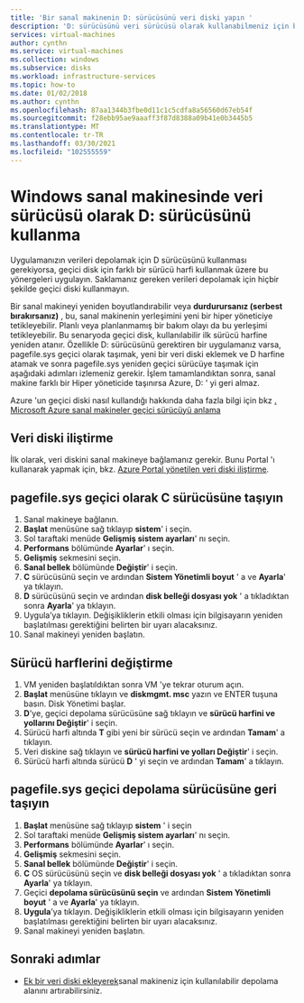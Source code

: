 ```yaml
---
title: 'Bir sanal makinenin D: sürücüsünü veri diski yapın '
description: 'D: sürücüsünü veri sürücüsü olarak kullanabilmeniz için bir Windows sanal makinesi için sürücü harflerinin nasıl değiştirileceğini açıklar.'
services: virtual-machines
author: cynthn
ms.service: virtual-machines
ms.collection: windows
ms.subservice: disks
ms.workload: infrastructure-services
ms.topic: how-to
ms.date: 01/02/2018
ms.author: cynthn
ms.openlocfilehash: 87aa1344b3fbe0d11c1c5cdfa8a56560d67eb54f
ms.sourcegitcommit: f28ebb95ae9aaaff3f87d8388a09b41e0b3445b5
ms.translationtype: MT
ms.contentlocale: tr-TR
ms.lasthandoff: 03/30/2021
ms.locfileid: "102555559"
---
```

# <a name="use-the-d-drive-as-a-data-drive-on-a-windows-vm"></a>Windows sanal makinesinde veri sürücüsü olarak D: sürücüsünü kullanma
Uygulamanızın verileri depolamak için D sürücüsünü kullanması gerekiyorsa, geçici disk için farklı bir sürücü harfi kullanmak üzere bu yönergeleri uygulayın. Saklamanız gereken verileri depolamak için hiçbir şekilde geçici diski kullanmayın.

Bir sanal makineyi yeniden boyutlandırabilir veya **durdurursanız (serbest bırakırsanız)** , bu, sanal makinenin yerleşimini yeni bir hiper yöneticiye tetikleyebilir. Planlı veya planlanmamış bir bakım olayı da bu yerleşimi tetikleyebilir. Bu senaryoda geçici disk, kullanılabilir ilk sürücü harfine yeniden atanır. Özellikle D: sürücüsünü gerektiren bir uygulamanız varsa, pagefile.sys geçici olarak taşımak, yeni bir veri diski eklemek ve D harfine atamak ve sonra pagefile.sys yeniden geçici sürücüye taşımak için aşağıdaki adımları izlemeniz gerekir. İşlem tamamlandıktan sonra, sanal makine farklı bir Hiper yöneticide taşınırsa Azure, D: ' yi geri almaz.

Azure 'un geçici diski nasıl kullandığı hakkında daha fazla bilgi için bkz [. Microsoft Azure sanal makineler geçici sürücüyü anlama](/archive/blogs/mast/understanding-the-temporary-drive-on-windows-azure-virtual-machines)

## <a name="attach-the-data-disk"></a>Veri diski iliştirme
İlk olarak, veri diskini sanal makineye bağlamanız gerekir. Bunu Portal 'ı kullanarak yapmak için, bkz. [Azure Portal yönetilen veri diski iliştirme](attach-managed-disk-portal.md).

## <a name="temporarily-move-pagefilesys-to-c-drive"></a>pagefile.sys geçici olarak C sürücüsüne taşıyın
1. Sanal makineye bağlanın. 
2. **Başlat** menüsüne sağ tıklayıp **sistem**' i seçin.
3. Sol taraftaki menüde **Gelişmiş sistem ayarları**' nı seçin.
4. **Performans** bölümünde **Ayarlar**' ı seçin.
5. **Gelişmiş** sekmesini seçin.
6. **Sanal bellek** bölümünde **Değiştir**' i seçin.
7. **C** sürücüsünü seçin ve ardından **Sistem Yönetimli boyut** ' a ve **Ayarla**' ya tıklayın.
8. **D** sürücüsünü seçin ve ardından **disk belleği dosyası yok** ' a tıkladıktan sonra **Ayarla**' ya tıklayın.
9. Uygula’ya tıklayın. Değişikliklerin etkili olması için bilgisayarın yeniden başlatılması gerektiğini belirten bir uyarı alacaksınız.
10. Sanal makineyi yeniden başlatın.

## <a name="change-the-drive-letters"></a>Sürücü harflerini değiştirme
1. VM yeniden başlatıldıktan sonra VM 'ye tekrar oturum açın.
2. **Başlat** menüsüne tıklayın ve **diskmgmt. msc** yazın ve ENTER tuşuna basın. Disk Yönetimi başlar.
3. **D**'ye, geçici depolama sürücüsüne sağ tıklayın ve **sürücü harfini ve yollarını Değiştir**' i seçin.
4. Sürücü harfi altında **T** gibi yeni bir sürücü seçin ve ardından **Tamam**' a tıklayın. 
5. Veri diskine sağ tıklayın ve **sürücü harfini ve yolları Değiştir**' i seçin.
6. Sürücü harfi altında sürücü **D** ' yi seçin ve ardından **Tamam**' a tıklayın. 

## <a name="move-pagefilesys-back-to-the-temporary-storage-drive"></a>pagefile.sys geçici depolama sürücüsüne geri taşıyın
1. **Başlat** menüsüne sağ tıklayıp **sistem** ' i seçin
2. Sol taraftaki menüde **Gelişmiş sistem ayarları**' nı seçin.
3. **Performans** bölümünde **Ayarlar**' ı seçin.
4. **Gelişmiş** sekmesini seçin.
5. **Sanal bellek** bölümünde **Değiştir**' i seçin.
6. **C** OS sürücüsünü seçin ve **disk belleği dosyası yok** ' a tıkladıktan sonra **Ayarla**' ya tıklayın.
7. Geçici **depolama sürücüsünü seçin** ve ardından **Sistem Yönetimli boyut** ' a ve **Ayarla**' ya tıklayın.
8. **Uygula**’ya tıklayın. Değişikliklerin etkili olması için bilgisayarın yeniden başlatılması gerektiğini belirten bir uyarı alacaksınız.
9. Sanal makineyi yeniden başlatın.

## <a name="next-steps"></a>Sonraki adımlar
* [Ek bir veri diski ekleyerek](attach-managed-disk-portal.md)sanal makineniz için kullanılabilir depolama alanını artırabilirsiniz.
